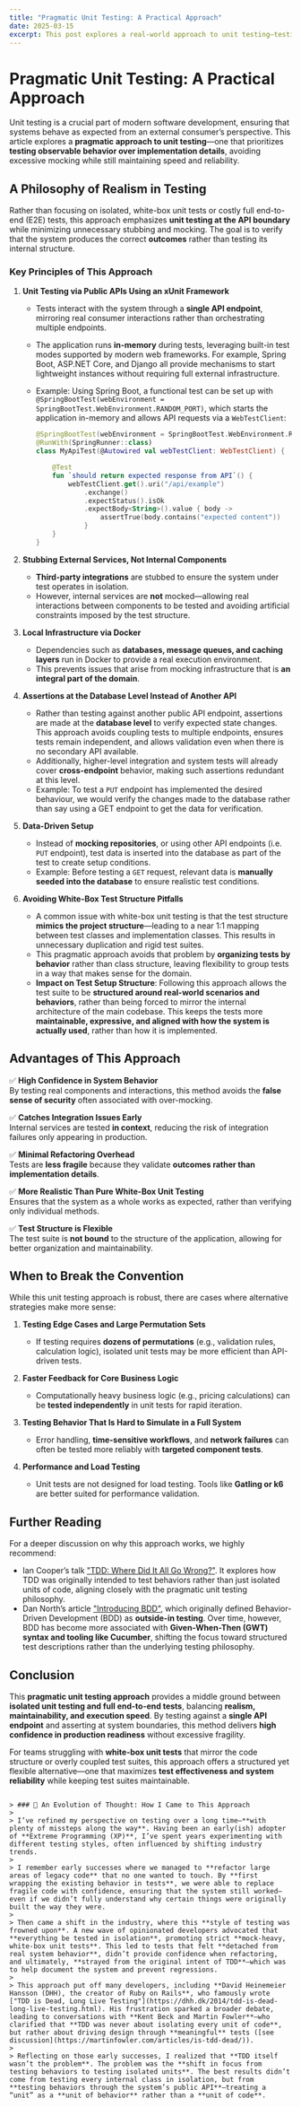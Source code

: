 ```yaml
---
title: "Pragmatic Unit Testing: A Practical Approach"
date: 2025-03-15
excerpt: This post explores a real-world approach to unit testing—testing at the API boundary rather than isolating every class. By focusing on system behavior over implementation details, we achieve better coverage, reduced fragility, and greater refactoring confidence. If traditional unit testing has felt limiting, this might offer a fresh perspective.
---
```


# **Pragmatic Unit Testing: A Practical Approach**

Unit testing is a crucial part of modern software development, ensuring that systems behave as expected from an external consumer’s perspective. This article explores a **pragmatic approach to unit testing**—one that prioritizes **testing observable behavior over implementation details**, avoiding excessive mocking while still maintaining speed and reliability.

## **A Philosophy of Realism in Testing**
Rather than focusing on isolated, white-box unit tests or costly full end-to-end (E2E) tests, this approach emphasizes **unit testing at the API boundary** while minimizing unnecessary stubbing and mocking. The goal is to verify that the system produces the correct **outcomes** rather than testing its internal structure.

### **Key Principles of This Approach**

1. **Unit Testing via Public APIs Using an xUnit Framework**  
   - Tests interact with the system through a **single API endpoint**, mirroring real consumer interactions rather than orchestrating multiple endpoints.  
   - The application runs **in-memory** during tests, leveraging built-in test modes supported by modern web frameworks. For example, Spring Boot, ASP.NET Core, and Django all provide mechanisms to start lightweight instances without requiring full external infrastructure.  
   - Example: Using Spring Boot, a functional test can be set up with `@SpringBootTest(webEnvironment = SpringBootTest.WebEnvironment.RANDOM_PORT)`, which starts the application in-memory and allows API requests via a `WebTestClient`:
   
     ```kotlin
     @SpringBootTest(webEnvironment = SpringBootTest.WebEnvironment.RANDOM_PORT)
     @RunWith(SpringRunner::class)
     class MyApiTest(@Autowired val webTestClient: WebTestClient) {
     
         @Test
         fun `should return expected response from API`() {
             webTestClient.get().uri("/api/example")
                 .exchange()
                 .expectStatus().isOk
                 .expectBody<String>().value { body ->
                     assertTrue(body.contains("expected content"))
                 }
         }
     }
     ```  

2. **Stubbing External Services, Not Internal Components**  
   - **Third-party integrations** are stubbed to ensure the system under test operates in isolation.  
   - However, internal services are **not** mocked—allowing real interactions between components to be tested and avoiding artificial constraints imposed by the test structure.  

3. **Local Infrastructure via Docker**  
   - Dependencies such as **databases, message queues, and caching layers** run in Docker to provide a real execution environment.  
   - This prevents issues that arise from mocking infrastructure that is **an integral part of the domain**.  

4. **Assertions at the Database Level Instead of Another API**  
   - Rather than testing against another public API endpoint, assertions are made at the **database level** to verify expected state changes. This approach avoids coupling tests to multiple endpoints, ensures tests remain independent, and allows validation even when there is no secondary API available.
   - Additionally, higher-level integration and system tests will already cover **cross-endpoint** behavior, making such assertions redundant at this level.  
   - Example: To test a `PUT` endpoint has implemented the desired behaviour, we would verify the changes made to the database rather than say using a GET endpoint to get the data for verification.

5. **Data-Driven Setup**  
   - Instead of **mocking repositories**, or using other API endpoints (i.e. `PUT` endpoint), test data is inserted into the database as part of the test to create setup conditions.  
   - Example: Before testing a `GET` request, relevant data is **manually seeded into the database** to ensure realistic test conditions.  

6. **Avoiding White-Box Test Structure Pitfalls**  
   - A common issue with white-box unit testing is that the test structure **mimics the project structure**—leading to a near 1:1 mapping between test classes and implementation classes. This results in unnecessary duplication and rigid test suites.  
   - This pragmatic approach avoids that problem by **organizing tests by behavior** rather than class structure, leaving flexibility to group tests in a way that makes sense for the domain.  
   - **Impact on Test Setup Structure**: Following this approach allows the test suite to be **structured around real-world scenarios and behaviors**, rather than being forced to mirror the internal architecture of the main codebase. This keeps the tests more **maintainable, expressive, and aligned with how the system is actually used**, rather than how it is implemented.

## **Advantages of This Approach**
✅ **High Confidence in System Behavior**  
By testing real components and interactions, this method avoids the **false sense of security** often associated with over-mocking.  

✅ **Catches Integration Issues Early**  
Internal services are tested **in context**, reducing the risk of integration failures only appearing in production.  

✅ **Minimal Refactoring Overhead**  
Tests are **less fragile** because they validate **outcomes rather than implementation details**.  

✅ **More Realistic Than Pure White-Box Unit Testing**  
Ensures that the system as a whole works as expected, rather than verifying only individual methods.  

✅ **Test Structure is Flexible**  
The test suite is **not bound** to the structure of the application, allowing for better organization and maintainability.  

## **When to Break the Convention**
While this unit testing approach is robust, there are cases where alternative strategies make more sense:

1. **Testing Edge Cases and Large Permutation Sets**  
   - If testing requires **dozens of permutations** (e.g., validation rules, calculation logic), isolated unit tests may be more efficient than API-driven tests.  
  
2. **Faster Feedback for Core Business Logic**  
   - Computationally heavy business logic (e.g., pricing calculations) can be **tested independently** in unit tests for rapid iteration.  
  
3. **Testing Behavior That Is Hard to Simulate in a Full System**  
   - Error handling, **time-sensitive workflows**, and **network failures** can often be tested more reliably with **targeted component tests**.  

4. **Performance and Load Testing**  
   - Unit tests are not designed for load testing. Tools like **Gatling or k6** are better suited for performance validation.  

## **Further Reading**
For a deeper discussion on why this approach works, we highly recommend:

- Ian Cooper’s talk ["TDD: Where Did It All Go Wrong?"](https://www.youtube.com/watch?v=EZ05e7EMOLM). It explores how TDD was originally intended to test behaviors rather than just isolated units of code, aligning closely with the pragmatic unit testing philosophy.
- Dan North’s article ["Introducing BDD"](https://dannorth.net/introducing-bdd/), which originally defined Behavior-Driven Development (BDD) as **outside-in testing**. Over time, however, BDD has become more associated with **Given-When-Then (GWT) syntax and tooling like Cucumber**, shifting the focus toward structured test descriptions rather than the underlying testing philosophy.

## **Conclusion**
This **pragmatic unit testing approach** provides a middle ground between **isolated unit testing and full end-to-end tests**, balancing **realism, maintainability, and execution speed**. By testing against a **single API endpoint** and asserting at system boundaries, this method delivers **high confidence in production readiness** without excessive fragility.

For teams struggling with **white-box unit tests** that mirror the code structure or overly coupled test suites, this approach offers a structured yet flexible alternative—one that maximizes **test effectiveness and system reliability** while keeping test suites maintainable.
```

> ### 📝 An Evolution of Thought: How I Came to This Approach  
>  
> I’ve refined my perspective on testing over a long time—**with plenty of missteps along the way**. Having been an early(ish) adopter of **Extreme Programming (XP)**, I’ve spent years experimenting with different testing styles, often influenced by shifting industry trends.  
>  
> I remember early successes where we managed to **refactor large areas of legacy code** that no one wanted to touch. By **first wrapping the existing behavior in tests**, we were able to replace fragile code with confidence, ensuring that the system still worked—even if we didn’t fully understand why certain things were originally built the way they were.  
>  
> Then came a shift in the industry, where this **style of testing was frowned upon**. A new wave of opinionated developers advocated that **everything be tested in isolation**, promoting strict **mock-heavy, white-box unit tests**. This led to tests that felt **detached from real system behavior**, didn’t provide confidence when refactoring, and ultimately, **strayed from the original intent of TDD**—which was to help document the system and prevent regressions.  
>  
> This approach put off many developers, including **David Heinemeier Hansson (DHH), the creator of Ruby on Rails**, who famously wrote ["TDD is Dead, Long Live Testing"](https://dhh.dk/2014/tdd-is-dead-long-live-testing.html). His frustration sparked a broader debate, leading to conversations with **Kent Beck and Martin Fowler**—who clarified that **TDD was never about isolating every unit of code**, but rather about driving design through **meaningful** tests ([see discussion](https://martinfowler.com/articles/is-tdd-dead/)).  
>  
> Reflecting on those early successes, I realized that **TDD itself wasn’t the problem**. The problem was the **shift in focus from testing behaviors to testing isolated units**. The best results didn’t come from testing every internal class in isolation, but from **testing behaviors through the system’s public API**—treating a “unit” as a **unit of behavior** rather than a **unit of code**.  
